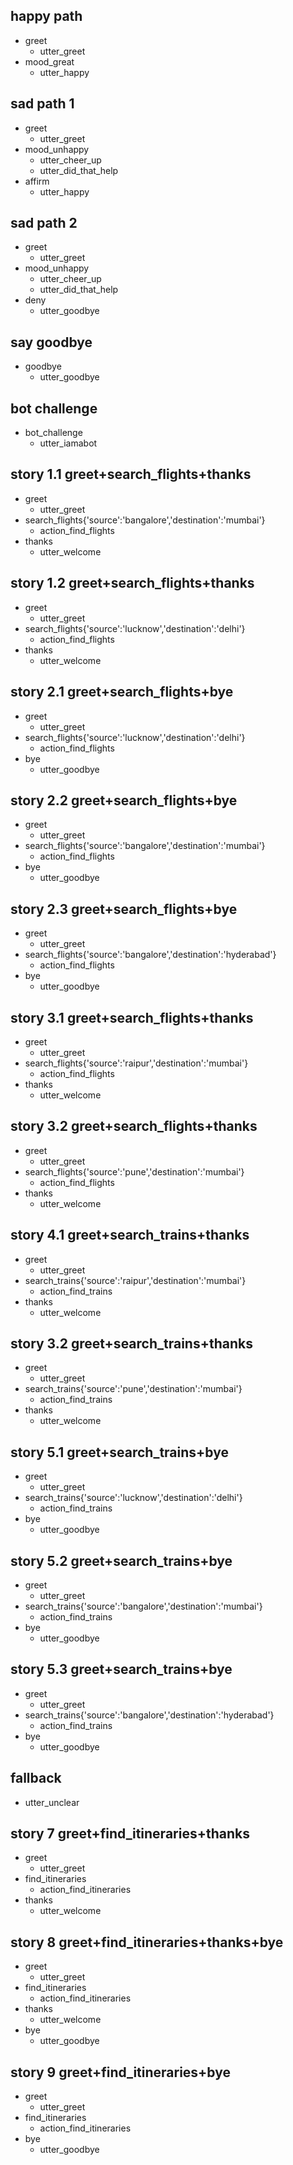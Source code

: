 ## happy path
* greet
  - utter_greet
* mood_great
  - utter_happy

## sad path 1
* greet
  - utter_greet
* mood_unhappy
  - utter_cheer_up
  - utter_did_that_help
* affirm
  - utter_happy

## sad path 2
* greet
  - utter_greet
* mood_unhappy
  - utter_cheer_up
  - utter_did_that_help
* deny
  - utter_goodbye

## say goodbye
* goodbye
  - utter_goodbye

## bot challenge
* bot_challenge
  - utter_iamabot
 
## story 1.1 greet+search_flights+thanks
* greet
  - utter_greet
* search_flights{'source':'bangalore','destination':'mumbai'}
  - action_find_flights
* thanks
  - utter_welcome
 
## story 1.2 greet+search_flights+thanks
* greet
  - utter_greet
* search_flights{'source':'lucknow','destination':'delhi'}
  - action_find_flights
* thanks
  - utter_welcome
 
## story 2.1 greet+search_flights+bye
* greet
  - utter_greet
* search_flights{'source':'lucknow','destination':'delhi'}
  - action_find_flights
* bye
  - utter_goodbye
 
## story 2.2 greet+search_flights+bye
* greet
  - utter_greet
* search_flights{'source':'bangalore','destination':'mumbai'}
  - action_find_flights
* bye
  - utter_goodbye
 
## story 2.3 greet+search_flights+bye
* greet
  - utter_greet
* search_flights{'source':'bangalore','destination':'hyderabad'}
  - action_find_flights
* bye
  - utter_goodbye

## story 3.1 greet+search_flights+thanks
* greet
  - utter_greet
* search_flights{'source':'raipur','destination':'mumbai'}
  - action_find_flights
* thanks
  - utter_welcome

## story 3.2 greet+search_flights+thanks
* greet
  - utter_greet
* search_flights{'source':'pune','destination':'mumbai'}
  - action_find_flights
* thanks
  - utter_welcome
  
## story 4.1 greet+search_trains+thanks
* greet
  - utter_greet
* search_trains{'source':'raipur','destination':'mumbai'}
  - action_find_trains
* thanks
  - utter_welcome

## story 3.2 greet+search_trains+thanks
* greet
  - utter_greet
* search_trains{'source':'pune','destination':'mumbai'}
  - action_find_trains
* thanks
  - utter_welcome
 
## story 5.1 greet+search_trains+bye
* greet
  - utter_greet
* search_trains{'source':'lucknow','destination':'delhi'}
  - action_find_trains
* bye
  - utter_goodbye
 
## story 5.2 greet+search_trains+bye
* greet
  - utter_greet
* search_trains{'source':'bangalore','destination':'mumbai'}
  - action_find_trains
* bye
  - utter_goodbye
 
## story 5.3 greet+search_trains+bye
* greet
  - utter_greet
* search_trains{'source':'bangalore','destination':'hyderabad'}
  - action_find_trains
* bye
  - utter_goodbye
  
## fallback
  - utter_unclear

## story 7 greet+find_itineraries+thanks
* greet
  - utter_greet
* find_itineraries
  - action_find_itineraries
* thanks
  - utter_welcome

## story 8 greet+find_itineraries+thanks+bye
* greet
  - utter_greet
* find_itineraries
  - action_find_itineraries
* thanks
  - utter_welcome
* bye
  - utter_goodbye
  
## story 9 greet+find_itineraries+bye
* greet
  - utter_greet
* find_itineraries
  - action_find_itineraries
* bye
  - utter_goodbye